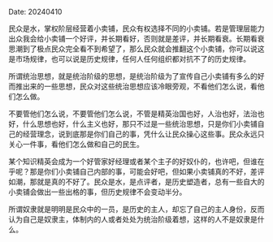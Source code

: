 Date: 20240410

民众是水，掌权阶层经营着小卖铺，民众有权选择不同的小卖铺。若是管理层能力出众我会给小卖铺一个好评，并长期看好，否则就是差评，并长期看衰。长期看衰思潮到了极点民众完全看不到希望了，那么民众就会推翻这个小卖铺，你可以说这是市场规律，也可以说是历史规律，任何人任何组织都对抗不了的历史规律。

所谓统治思想，就是统治阶级的思想，是统治阶级为了宣传自己小卖铺有多么的好而推出来的一些思想，民众对这些统治思想应该冷眼旁观，不看他们怎么说，看他们怎么做。

不要管他们怎么说，不要管他们怎么说，不管是精英治国也好，人治也好，法治也好，什么思想也好，什么主义也好，那只不过是一些统治思想，只是你们小卖铺自己的经营理念，说到底那是你们自己的事，凭什么让民众操心这些事。民众永远只关心一件事，看他们怎么做和自己的民生。

某个知识精英会成为一个好管家好经理或者某个主子的好奴仆的，也许吧，但谁在乎呢？那是你们小卖铺自己内部的事，可能会好吧，但如果小卖铺真的不好，差评如潮，那就是真的不好了。民众是水，是点评者，是历史塑造者，总有一些自大的小卖铺会做出一些出格的事，但历史规律不会变动半分。

所谓奴隶就是明明是民众中的一员，是历史的主人，却忘了自己的主人身份，反而认为自己是奴隶主，体制内的人或者处处为统治阶级着想，这样的人不是奴隶是什么。